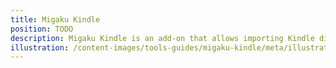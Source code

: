 ```yaml
---
title: Migaku Kindle
position: TODO
description: Migaku Kindle is an add-on that allows importing Kindle dictionary lookups into your Anki collection.
illustration: /content-images/tools-guides/migaku-kindle/meta/illustration.png
---
```

